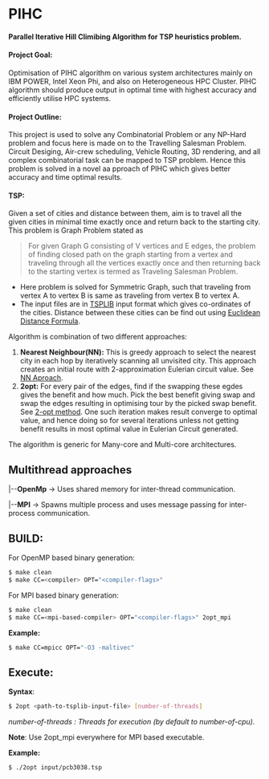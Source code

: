 # PIHC
#### Parallel Iterative Hill Climibing Algorithm for TSP heuristics problem.

#### Project Goal:
Optimisation of PIHC algorithm on various system architectures mainly on IBM POWER, Intel Xeon Phi, and also on Heterogeneous HPC Cluster. PIHC algorithm should produce output in optimal time with highest accuracy and efficiently utilise HPC systems.

#### Project Outline:
This project is used to solve any Combinatorial Problem or any NP-Hard problem and focus here is made on to the Travelling Salesman Problem. Circuit Desiging, Air-crew scheduling, Vehicle Routing, 3D rendering, and all complex combinatorial task can be mapped to TSP problem. Hence this problem is solved in a novel aa
pproach of PIHC which gives better accuracy and time optimal results.

#### TSP: 
Given a set of cities and distance between them, aim is to travel all the given cities in minimal time exactly once and return back to the starting city. This problem is Graph Problem stated as

> For given Graph G consisting of V vertices and E edges, the problem of finding closed path on the graph starting from a vertex and traveling through all the vertices exactly once and then returning back to the starting vertex is termed as Traveling Salesman Problem.

 - Here problem is solved for Symmetric Graph, such that traveling from vertex A to vertex B is same as traveling from vertex B to vertex A.
 - The input files are in [TSPLIB](https://www.iwr.uni-heidelberg.de/groups/comopt/software/TSPLIB95/) input format which gives co-ordinates of the cities. Distance between these cities can be find out using [Euclidean Distance Formula](https://en.wikipedia.org/wiki/Euclidean_distance).

Algorithm is combination of two different approaches:

 1.  **Nearest Neighbour(NN):** This is greedy approach to select the nearest city in each hop by iteratively scanning all unvisited city. This approach creates an initial route with 2-approximation Eulerian circuit value. See [NN Aproach](https://en.wikipedia.org/wiki/Nearest_neighbour_algorithm).
 2. **2opt:** For every pair of the edges, find if the swapping these egdes gives the benefit and how much. Pick the best benefit giving swap and swap the edges resulting in optimising tour by the picked swap benefit. See [2-opt method](https://en.wikipedia.org/wiki/2-opt).
One such iteration makes result converge to optimal value, and hence doing so for several iterations unless not getting benefit results in most optimal value in Eulerian Circuit generated.

The algorithm is generic for Many-core and Multi-core architectures.

## Multithread approaches

|--__OpenMp__   -> Uses shared memory for inter-thread communication.

|--__MPI__      -> Spawns multiple process and uses message passing for inter-process communication.

## BUILD:

For OpenMP based binary generation:
```sh
$ make clean
$ make CC=<compiler> OPT="<compiler-flags>"
```

For MPI based binary generation:
```sh
$ make clean
$ make CC=<mpi-based-compiler> OPT="<compiler-flags>" 2opt_mpi
```

__Example:__
```sh
$ make CC=mpicc OPT="-O3 -maltivec"
```

## Execute:

**Syntax**:
```sh
$ 2opt <path-to-tsplib-input-file> [number-of-threads]
```
_number-of-threads : Threads for execution (by default to number-of-cpu)._

**Note**: Use 2opt_mpi everywhere for MPI based executable.

**Example:**
```sh
$ ./2opt input/pcb3038.tsp
```

